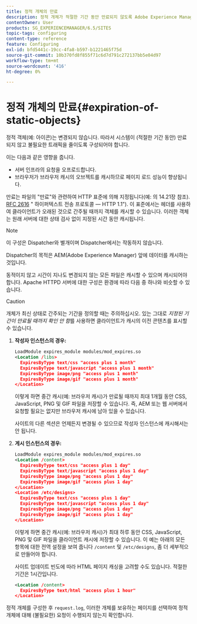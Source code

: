 ```yaml
---
title: 정적 개체의 만료
description: 정적 개체가 적절한 기간 동안 만료되지 않도록 Adobe Experience Manager을 구성하는 방법에 대해 알아봅니다.
contentOwner: User
products: SG_EXPERIENCEMANAGER/6.5/SITES
topic-tags: configuring
content-type: reference
feature: Configuring
exl-id: bfd5441c-19cc-4fa8-b597-b1221465f75d
source-git-commit: 10b370fd8f855f71c6d7d791c272137bb5e04d97
workflow-type: tm+mt
source-wordcount: '416'
ht-degree: 0%

---
```


# 정적 개체의 만료{#expiration-of-static-objects}

정적 객체(예: 아이콘)는 변경되지 않습니다. 따라서 시스템이 (적절한 기간 동안) 만료되지 않고 불필요한 트래픽을 줄이도록 구성되어야 합니다.

이는 다음과 같은 영향을 줍니다.

* 서버 인프라의 요청을 오프로드합니다.
* 브라우저가 브라우저 캐시의 오브젝트를 캐시하므로 페이지 로드 성능이 향상됩니다.

만료는 파일의 &quot;만료&quot;와 관련하여 HTTP 표준에 의해 지정됩니다(예: 의 14.21장 참조). [RFC 2616](https://www.ietf.org/rfc/rfc2616.txt) &quot; 하이퍼텍스트 전송 프로토콜 — HTTP 1.1&quot;). 이 표준에서는 헤더를 사용하여 클라이언트가 오래된 것으로 간주될 때까지 객체를 캐시할 수 있습니다. 이러한 객체는 원래 서버에 대한 상태 검사 없이 지정된 시간 동안 캐시됩니다.

>[!NOTE]
>
>이 구성은 Dispatcher와 별개이며 Dispatcher에서는 작동하지 않습니다.
>
>Dispatcher의 목적은 AEM(Adobe Experience Manager) 앞에 데이터를 캐시하는 것입니다.

동적이지 않고 시간이 지나도 변경되지 않는 모든 파일은 캐시할 수 있으며 캐시되어야 합니다. Apache HTTPD 서버에 대한 구성은 환경에 따라 다음 중 하나와 비슷할 수 있습니다.

>[!CAUTION]
>
>개체가 최신 상태로 간주되는 기간을 정의할 때는 주의하십시오. 있는 그대로 *지정된 기간이 만료될 때까지 확인 안 함*&#x200B;를 사용하면 클라이언트가 캐시의 이전 콘텐츠를 표시할 수 있습니다.

1. **작성자 인스턴스의 경우:**

   ```xml
   LoadModule expires_module modules/mod_expires.so
   <Location /libs>
     ExpiresByType text/css "access plus 1 month"
     ExpiresByType text/javascript "access plus 1 month"
     ExpiresByType image/png "access plus 1 month"
     ExpiresByType image/gif "access plus 1 month"
   </Location>
   ```

   이렇게 하면 중간 캐시(예: 브라우저 캐시)가 만료될 때까지 최대 1개월 동안 CSS, JavaScript, PNG 및 GIF 파일을 저장할 수 있습니다. 즉, AEM 또는 웹 서버에서 요청할 필요는 없지만 브라우저 캐시에 남아 있을 수 있습니다.

   사이트의 다른 섹션은 언제든지 변경될 수 있으므로 작성자 인스턴스에 캐시해서는 안 됩니다.

1. **게시 인스턴스의 경우:**

   ```xml
   LoadModule expires_module modules/mod_expires.so
   <Location /content>
     ExpiresByType text/css "access plus 1 day"
     ExpiresByType text/javascript "access plus 1 day"
     ExpiresByType image/png "access plus 1 day"
     ExpiresByType image/gif "access plus 1 day"
   </Location>
   <Location /etc/designs>
     ExpiresByType text/css "access plus 1 day"
     ExpiresByType text/javascript "access plus 1 day"
     ExpiresByType image/png "access plus 1 day"
     ExpiresByType image/gif "access plus 1 day"
   </Location>
   ```

   이렇게 하면 중간 캐시(예: 브라우저 캐시)가 최대 하루 동안 CSS, JavaScript, PNG 및 GIF 파일을 클라이언트 캐시에 저장할 수 있습니다. 이 예는 아래의 모든 항목에 대한 전역 설정을 보여 줍니다 `/content` 및 `/etc/designs`, 좀 더 세부적으로 만들어야 합니다.

   사이트 업데이트 빈도에 따라 HTML 페이지 캐싱을 고려할 수도 있습니다. 적절한 기간은 1시간입니다.

   ```xml
   <Location /content>
     ExpiresByType text/html "access plus 1 hour"
   </Location>
   ```

정적 개체를 구성한 후 `request.log`, 이러한 개체를 보유하는 페이지를 선택하여 정적 개체에 대해 (불필요한) 요청이 수행되지 않는지 확인합니다.
